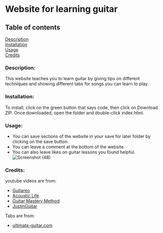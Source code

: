 # Website for learning guitar

## Table of contents 
[Description](#Description) <br>
[Installation](#Installation) <br> 
[Usage](#Usage) <br>
[Credits](#Credits)

### Description:
This website teaches you to learn guitar by giving tips on different techniques and showing different tabs for songs you can learn to play.

### Installation:
To install, click on the green button that says code, then click on Download ZIP. Once downloaded, open the folder and double-click index.html.

### Usage:
- You can save sections of the website in your save for later folder by clicking on the save button.
- You can leave a comment at the bottom of the website.
- You can also leave likes on guitar lessons you found helpful.
![Screenshot (48)](https://user-images.githubusercontent.com/28726753/212743026-ecec3e80-4204-4aea-9fbd-bed23c4a3b03.png)

### Credits:
youtube videos are from:
- [Guitareo](https://www.youtube.com/@GuitareoOfficial)
- [Acoustic Life](https://www.youtube.com/@tacguitar)
- [Guitar Mastery Method](https://www.youtube.com/@GuitarMasteryMethod)
- [JustinGuitar](https://www.youtube.com/@justinguitar) 

Tabs are from:
- [ultimate-guitar.com](https://www.ultimate-guitar.com/)
